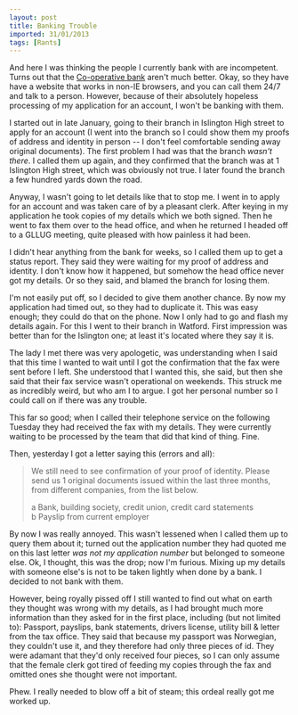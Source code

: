 ```yaml
---
layout: post
title: Banking Trouble
imported: 31/01/2013
tags: [Rants]
---
```


And here I was thinking the people I currently bank with are incompetent. Turns out that
the [Co-operative bank](http://www.co-operativebank.co.uk/) aren't much better. Okay, so
they have have a website that works in non-IE browsers, and you can call them 24/7 and
talk to a person. However, because of their absolutely hopeless processing of my
application for an account, I won't be banking with them.

I started out in late January, going to their branch in Islington High street to apply for
an account (I went into the branch so I could show them my proofs of address and identity
in person -- I don't feel comfortable sending away original documents). The first problem
I had was that the branch *wasn't there*. I called them up again, and they confirmed that
the branch was at 1 Islington High street, which was obviously not true. I later found the
branch a few hundred yards down the road.

Anyway, I wasn't going to let details like that to stop me. I went in to apply for an
account and was taken care of by a pleasant clerk. After keying in my application he took
copies of my details which we both signed. Then he went to fax them over to the head
office, and when he returned I headed off to a GLLUG meeting, quite pleased with how
painless it had been.

I didn't hear anything from the bank for weeks, so I called them up to get a status
report. They said they were waiting for my proof of address and identity. I don't know how
it happened, but somehow the head office never got my details. Or so they said, and blamed
the branch for losing them.

I'm not easily put off, so I decided to give them another chance. By now my application
had timed out, so they had to duplicate it. This was easy enough; they could do that on
the phone. Now I only had to go and flash my details again. For this I went to their
branch in Watford. First impression was better than for the Islington one; at least it's
located where they say it is.

The lady I met there was very apologetic, was understanding when I said that this time I
wanted to wait until I got the confirmation that the fax were sent before I left. She
understood that I wanted this, she said, but then she said that their fax service wasn't
operational on weekends. This struck me as incredibly weird, but who am I to argue. I got
her personal number so I could call on if there was any trouble.

This far so good; when I called their telephone service on the following Tuesday they had
received the fax with my details. They were currently waiting to be processed by the team
that did that kind of thing. Fine.

Then, yesterday I got a letter saying this (errors and all):

> We still need to see confirmation of your proof of identity. Please send us 1 original
> documents issued within the last three months, from different companies, from the list
> below.
> >
> a Bank, building society, credit union, credit card statements<br> b Payslip from
> current employer
>
By now I was really annoyed. This wasn't lessened when I called them up to query them
about it; turned out the application number they had quoted me on this last letter *was
not my application number* but belonged to someone else. Ok, I thought, this was the drop;
now I'm furious. Mixing up my details with someone else's is not to be taken lightly when
done by a bank. I decided to not bank with them.

However, being royally pissed off I still wanted to find out what on earth they thought
was wrong with my details, as I had brought much more information than they asked for in
the first place, including (but not limited to): Passport, payslips, bank statements,
drivers license, utility bill &amp; letter from the tax office. They said that because my
passport was Norwegian, they couldn't use it, and they therefore had only three pieces of
id. They were adamant that they'd only received four pieces, so I can only assume that the
female clerk got tired of feeding my copies through the fax and omitted ones she thought
were not important.

Phew. I really needed to blow off a bit of steam; this ordeal really got me worked up.
